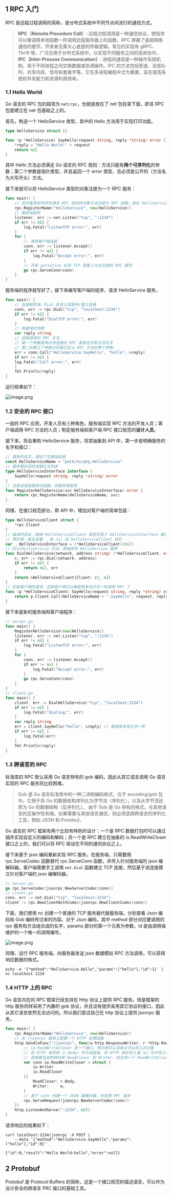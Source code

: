 ## 1 RPC 入门

RPC 是远程过程调用的简称，是分布式系统中不同节点间流行的通信方式。

> **RPC（Remote Procedure Call）**: 远程过程调用是一种通信协议，使程序可以像调用本地函数一样调用远程服务器上的函数。RPC 屏蔽了底层网络通信的细节，开发者无需关心底层的传输逻辑。常见的实现有 gRPC、Thrift 等，广泛应用于分布式系统中，以实现不同服务之间的高效协作。
> **IPC（Inter-Process Communication）**: 进程间通信是一种操作系统机制，用于不同进程之间交换数据或协调操作。IPC 的方法包括管道、消息队列、共享内存、信号和套接字等。它在多进程编程中尤为重要，旨在提高系统的并发能力和资源利用效率。

### 1.1 Hello World

Go 语言的 RPC 包的路径为 `net/rpc`，也就是放在了 net 包目录下面，即该 RPC 包是建立在 net 包基础之上的。

首先，构造一个 HelloService 类型，其中的 Hello 方法用于实现打印功能。

```go
type HelloService struct {}

func (p *HelloService) SayHello(request string, reply *string) error {
    *reply = "Hello World:" + request
    return nil
}
```

其中 Hello 方法必须满足 Go 语言的 RPC 规则：方法只能有**两个可序列化**的参数；第二个参数是指针类型，并且返回一个 error 类型，且必须是公开的（方法名为大写开头）方法。

接下来就可以将 HelloService 类型的对象注册为一个 RPC 服务：

```go
func main() {
	// 将对象类型中所有满足 RPC 规则的对象方法注册为 RPC 函数，放在 HelloService 服务空间下
    rpc.RegisterName("HelloService", new(HelloService))
    // 服务端监听
	listener, err := net.Listen("tcp", ":1234")
	if err != nil {
		log.Fatal("ListenTCP error:", err)
	}
	for {
		// 等待客户端连接
		conn, err := listener.Accept()
		if err != nil {
			log.Fatal("Accept error:", err)
		}
		// 开启 goroutine 在该 TCP 连接上为对方提供 RPC 服务
		go rpc.ServeConn(conn)
	}
}
```

服务端的程序就写好了，接下来编写客户端的程序，请求 HelloService 服务。

```go
func main() {
	// 连接服务端，Dial 的含义是拨号/建立连接
	conn, err := rpc.Dial("tcp", "localhost:1234")
	if err != nil {
		log.Fatal("DialTCP error:", err)
	}
	// 构建请求参数
	var reply string
	// 调用具体的 RPC 方法
	// 第一个参数是用点号连接的 RPC 服务名字和方法名字
	// 第二和第三个参数分别我们定义 RPC 方法的两个参数。
	err = conn.Call("HelloService.SayHello", "hello", &reply)
	if err != nil {
	log.Fatal("Call error:", err)
	}
	fmt.Println(reply)
}
```

运行结果如下：

![image.png](https://ceyewan.oss-cn-beijing.aliyuncs.com/typora/20250122195352.png)

### 1.2 安全的 RPC 接口

一般的 RPC 应用，开发人员有三种角色，服务端实现 RPC 方法的开发人员；客户端调用 RPC 方法的人员；制定服务端和客户端 RPC 接口规范的**设计人员**。

接下来，将会重构 HelloService 服务，将其抽象到 API 中，第一步是明确服务的名字和接口：

```go
// 服务的名字，增加了包路径前缀
const HelloServiceName = "path/to/pkg.HelloService" 
// 服务要实现的详细方法列表
type HelloServiceInterface interface {
    SayHello(request string, reply *string) error
}
// 注册该类型服务的函数，供服务端使用
func RegisterHelloService(svc HelloServiceInterface) error {
    return rpc.RegisterName(HelloServiceName, svc)
}
```

同理，在接口规范部分，即 API 中，增加对客户端的简单包装：

```go
type HelloServiceClient struct {
	*rpc.Client
}
// 编译时验证：确保 HelloServiceClient 类型实现了 HelloServiceInterface 接口
// 零开销：匿名变量 _ 和 nil 的 HelloServiceClient 指针
var _ HelloServiceInterface = (*HelloServiceClient)(nil)
// DialHelloService 方法，直接拨号 HelloService 服务
func DialHelloService(network, address string) (*HelloServiceClient, error) {
	c, err := rpc.Dial(network, address)
	if err != nil {
		return nil, err
	}
	return &HelloServiceClient{Client: c}, nil
}
// 封装客户端的请求，这样客户端可以像使用本地方法一样调用 RPC 了
func (p *HelloServiceClient) SayHello(request string, reply *string) error {
	return p.Client.Call(HelloServiceName + ".SayHello", request, reply)
}
```

接下来是新的服务端和客户端程序：

```go
// server.go
func main() {
    RegisterHelloService(new(HelloService))
    listener, err := net.Listen("tcp", ":1234")
    if err != nil {
        log.Fatal("ListenTCP error:", err)
    }
    for {
        conn, err := listener.Accept()
        if err != nil {
            log.Fatal("Accept error:", err)
        }
        go rpc.ServeConn(conn)
    }
}
// client.go
func main() {
    client, err := DialHelloService("tcp", "localhost:1234")
    if err != nil {
        log.Fatal("dialing:", err)
    }
    var reply string
    err = client.SayHello("hello", &reply) // 像调用本地方法一样
    if err != nil {
        log.Fatal(err)
    }
    fmt.Println(reply)
}
```

### 1.3 跨语言的 RPC

标准库的 RPC 默认采用 Go 语言特有的 gob 编码，因此从其它语言调用 Go 语言实现的 RPC 服务将比较困难。

> Gob 是 Go 语言标准库中的一种二进制编码格式，位于 encoding/gob 包中。它用于将 Go 的数据结构序列化为字节流（序列化），以及从字节流还原为 Go 的数据结构（反序列化）。
> 由于 Gob 是 Go 特有的格式，与其他语言的互操作性有限。如果需要与其他语言通信，则必须选择跨语言的序列化工具，例如 JSON 和 Protobuf。

Go 语言的 RPC 框架有两个比较有特色的设计：一个是 RPC 数据打包时可以通过插件实现自定义的编码和解码；另一个是 RPC 建立在抽象的 io.ReadWriteCloser 接口之上的，我们可以将 RPC 架设在不同的通讯协议之上。

接下来基于 json 编码重新实现 RPC 服务，在服务端，只需要用 rpc.ServeCodec 函数替代 rpc.ServeConn 函数，并传入针对服务端的 json 编解码器。客户端需要手工调用 `net.Dial` 函数建立 TCP 连接，然后基于该连接建立针对客户端的 json 编解码器。

```go
// server.go
go rpc.ServeCodec(jsonrpc.NewServerCodec(conn))
// client.go
conn, err := net.Dial("tcp", "localhost:1234")
client := rpc.NewClientWithCodec(jsonrpc.NewClientCodec(conn))
```

下面，我们使用 nc 创建一个普通的 TCP 服务器代替服务端，分别查看 Json 编码和 Gob 编码传过来的内容。对于 Json 编码，其中 method 部分对应要调用的 rpc 服务和方法组合成的名字，params 部分的第一个元素为参数，id 是由调用端维护的一个唯一的调用编号。

![image.png](https://ceyewan.oss-cn-beijing.aliyuncs.com/typora/20250122211328.png)

同理，运行 RPC 服务端，向服务器发送 json 数据模拟 RPC 方法调用，可以获得响应数据的格式。

```shell
echo -e '{"method":"HelloService.Hello","params":["hello"],"id":1}' | nc localhost 1234
```

### 1.4 HTTP 上的 RPC

Go 语言内在的 RPC 框架已经支持在 Http 协议上提供 RPC 服务。但是框架的 http 服务同样采用了内置的 gob 协议，并且没有提供采用其它协议的接口，因此从其它语言依然无法访问的。所以我们尝试自己在 http 协议上提供 jsonrpc 服务。

```go
func main() {
    rpc.RegisterName("HelloService", new(HelloService))
    // 在 /jsonrpc 路径上配置一个 HTTP 处理函数
    http.HandleFunc("/jsonrpc", func(w http.ResponseWriter, r *http.Request) {
        // io.ReadWriteCloser 是一个接口，表示既可以读取又可以写入的对象
        // 将 HTTP 请求体（r.Body）作为读取端，将 HTTP 响应写入端（w）作为写入端
        // 使用匿名结构体封装 ReadCloser 和 Writer，组合成一个 ReadWriteCloser
        var conn io.ReadWriteCloser = struct {
            io.Writer
            io.ReadCloser
        }{
            ReadCloser: r.Body,
            Writer:     w,
        }
        // 基于 conn 创建一个 JSON 编解码器，并处理 RPC 请求
        rpc.ServeRequest(jsonrpc.NewServerCodec(conn))
    })
    http.ListenAndServe(":1234", nil)
}
```

请求响应的结果如下：

```
curl localhost:1234/jsonrpc -X POST \  
    --data '{"method":"HelloService.SayHello","params":["hello"],"id":0}'

{"id":0,"result":"Hello World:hello","error":null}
```

## 2 Protobuf

Protobuf 是 Protocol Buffers 的简称，这是一个接口规范的描述语言，可以作为设计安全的跨语言 PRC 接口的基础工具。


